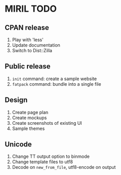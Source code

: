 MIRIL TODO
==========

CPAN release
------------

1. Play with 'less'
3. Update documentation
4. Switch to Dist::Zilla

Public release
--------------

1. `init` command: create a sample website
2. `fatpack` command: bundle into a single file

Design
------

1. Create page plan
2. Create mockups
3. Create screenshots of existing UI
4. Sample themes

Unicode
-------

1. Change TT output option to binmode
2. Change template files to utf8
3. Decode on `new_from_file`, utf8-encode on output
